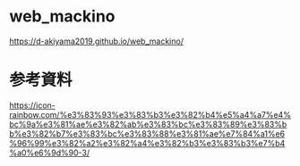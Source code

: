 # web_mackino

https://d-akiyama2019.github.io/web_mackino/

# 参考資料

https://icon-rainbow.com/%e3%83%93%e3%83%b3%e3%82%b4%e5%a4%a7%e4%bc%9a%e3%81%ae%e3%82%ab%e3%83%bc%e3%83%89%e3%83%bb%e3%82%b7%e3%83%bc%e3%83%88%e3%81%ae%e7%84%a1%e6%96%99%e3%82%a2%e3%82%a4%e3%82%b3%e3%83%b3%e7%b4%a0%e6%9d%90-3/
